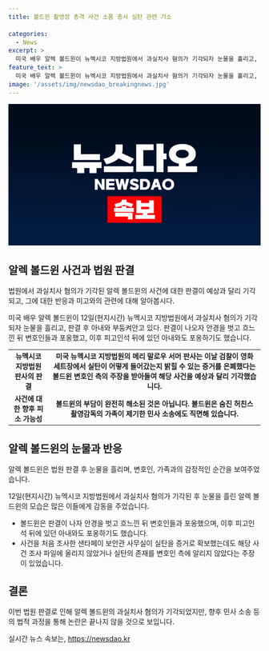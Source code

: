 ```yaml
---
title: 볼드윈 촬영장 총격 사건 소품 총서 실탄 관련 기소

categories:
  - News
excerpt: >
  미국 배우 알렉 볼드윈이 뉴멕시코 지방법원에서 과실치사 혐의가 기각되자 눈물을 흘리고, 판결 후 아내와 껴안는 모습을 보였다. 영화 세트에서 촬영 스태프가 촬영용 권총에서 사망한 사건과 관련한 과실치사 혐의가 이로 인해 소명되지 않았다. 이에 볼드윈은 안경을 벗고 눈물을 흘리며 변호인들과 포옹하고, 아내와도 함께 안았다. 이번 판결으로 볼드윈은 형사 기소에서 자유로워졌지만, 피해자 가족의 민사 소송은 계속되고 있어 부담은 완전히 해소되지 않은 상황이다.
feature_text: >
  미국 배우 알렉 볼드윈이 뉴멕시코 지방법원에서 과실치사 혐의가 기각되자 눈물을 흘리고, 판결 후 아내와 껴안는 모습을 보였다. 영화 세트에서 촬영 스태프가 촬영용 권총에서 사망한 사건과 관련한 과실치사 혐의가 이로 인해 소명되지 않았다. 이에 볼드윈은 안경을 벗고 눈물을 흘리며 변호인들과 포옹하고, 아내와도 함께 안았다. 이번 판결으로 볼드윈은 형사 기소에서 자유로워졌지만, 피해자 가족의 민사 소송은 계속되고 있어 부담은 완전히 해소되지 않은 상황이다.
image: '/assets/img/newsdao_breakingnews.jpg'
---
```


<p><img src="/assets/img/newsdao_breakingnews.jpg" alt="ontimetimes 속보" /></p>

<h2 data-ke-size="size26">알렉 볼드윈 사건과 법원 판결</h2>

<p>법원에서 과실치사 혐의가 기각된 알렉 볼드윈의 사건에 대한 판결이 예상과 달리 기각되고, 그에 대한 반응과 미고와의 관련에 대해 알아봅시다.</p>

<p data-ke-size="size16">미국 배우 알렉 볼드윈이 12일(현지시간) 뉴멕시코 지방법원에서 과실치사 혐의가 기각되자 눈물을 흘리고, 판결 후 아내와 부둥켜안고 있다. 판결이 나오자 안경을 벗고 흐느낀 뒤 변호인들과 포옹했고, 이후 피고인석 뒤에 있던 아내와도 포옹하기도 했습니다.</p>

<table>
  <tr>
    <td style="text-align: center; height: 17px;"><b>뉴멕시코 지방법원 판사의 판결</b></td>
    <td style="text-align: center; height: 17px;"><b>미국 뉴멕시코 지방법원의 메리 말로우 서머 판사는 이날 검찰이 영화 세트장에서 실탄이 어떻게 들어갔는지 밝힐 수 있는 증거를 은폐했다는 볼드윈 변호인 측의 주장을 받아들여 해당 사건을 예상과 달리 기각했습니다.</b></td>
  </tr>
  <tr>
    <td style="text-align: center; height: 17px;"><b>사건에 대한 향후 피소 가능성</b></td>
    <td style="text-align: center; height: 17px;"><b>볼드윈의 부담이 완전히 해소된 것은 아닙니다. 볼드윈은 숨진 허친스 촬영감독의 가족이 제기한 민사 소송에도 직면해 있습니다.</b></td>
  </tr>
</table>

<h2 data-ke-size="size26">알렉 볼드윈의 눈물과 반응</h2>

<p>알렉 볼드윈은 법원 판결 후 눈물을 흘리며, 변호인, 가족과의 감정적인 순간을 보여주었습니다.</p>

<p data-ke-size="size16">12일(현지시간) 뉴멕시코 지방법원에서 과실치사 혐의가 기각된 후 눈물을 흘린 알렉 볼드윈의 모습은 많은 이들에게 감동을 주었습니다.</p>

<ul>
  <li>볼드윈은 판결이 나자 안경을 벗고 흐느낀 뒤 변호인들과 포옹했으며, 이후 피고인석 뒤에 있던 아내와도 포옹하기도 했습니다.</li>
  <li>사건을 처음 조사한 샌타페이 보안관 사무실이 실탄을 증거로 확보했는데도 해당 사건 조사 파일에 올리지 않았거나 실탄의 존재를 변호인 측에 알리지 않았다는 주장이 있었습니다.</li>
</ul>

<h2 data-ke-size="size26">결론</h2>

<p>이번 법원 판결로 인해 알렉 볼드윈의 과실치사 혐의가 기각되었지만, 향후 민사 소송 등의 법적 과정을 통해 논란은 끝나지 않을 것으로 보입니다.</p>
실시간 뉴스 속보는, <a href="https://newsdao.kr" rel="dofollow">https://newsdao.kr</a>


